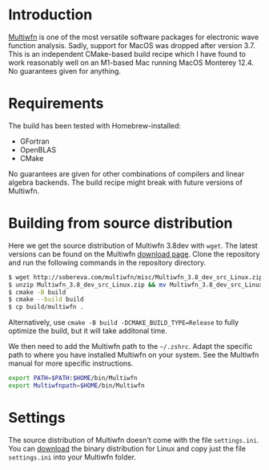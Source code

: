 # Introduction

[Multiwfn](http://sobereva.com/multiwfn/) is one of the most versatile software packages for electronic wave function analysis. Sadly, support for MacOS was dropped after version 3.7. This is an independent CMake-based build recipe which I have found to work reasonably well on an M1-based Mac running MacOS Monterey 12.4. No guarantees given for anything.

# Requirements

The build has been tested with Homebrew-installed:
- GFortran 
- OpenBLAS
- CMake

No guarantees are given for other combinations of compilers and linear algebra backends. The build recipe might break with future versions of Multiwfn.

# Building from source distribution

Here we get the source distribution of Multiwfn 3.8dev with `wget`. The latest versions can be found on the Multiwfn [download page](http://sobereva.com/multiwfn/). Clone the repository and run the following commands in the repository directory.

```zsh
$ wget http://sobereva.com/multiwfn/misc/Multiwfn_3.8_dev_src_Linux.zip
$ unzip Multiwfn_3.8_dev_src_Linux.zip && mv Multiwfn_3.8_dev_src_Linux/* . && rmdir Multiwfn_3.8_dev_src_Linux
$ cmake -B build
$ cmake --build build
$ cp build/multiwfn .
```

Alternatively, use `cmake -B build -DCMAKE_BUILD_TYPE=Release` to fully optimize the build, but it will take additonal time.

We then need to add the Multiwfn path to the `~/.zshrc`. Adapt the specific path to where you have installed Multiwfn on your system. See the Multiwfn manual for more specific instructions.

```zsh
export PATH=$PATH:$HOME/bin/Multiwfn
export Multiwfnpath=$HOME/bin/Multiwfn
```

# Settings

The source distribution of Multiwfn doesn't come with the file `settings.ini`. You can [download](http://sobereva.com/multiwfn/) the binary distribution for Linux and copy just the file `settings.ini` into your Multiwfn folder.

